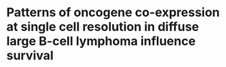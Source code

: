 # Patterns of oncogene co-expression at single cell resolution in diffuse large B-cell lymphoma influence survival

